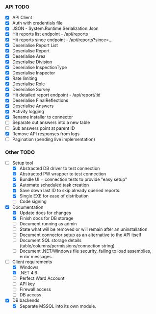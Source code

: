### API TODO

- [x] API Client
- [x] Auth with credentials file
- [x] JSON - System.Runtime.Serialization.Json
- [x] Hit reports list endpoint - /api/reports
- [x] Hit reports since endpoint - /api/reports?since=...
- [x] Deserialise Report List
- [x] Deserialise Report
- [x] Deserialise Area
- [x] Deserialise Division
- [x] Deserialise InspectionType
- [x] Deserialise Inspector
- [x] Rate limiting
- [x] Deserialise Role
- [x] Deserialise Survey
- [x] Hit detailed report endpoint - /api/report/:id
- [x] Deserialise FinalReflections
- [x] Deserialise Answers
- [x] Activity logging
- [x] Rename installer to connector
- [ ] Separate out answers into a new table
- [ ] Sub answers point at parent ID
- [x] Remove API responses from logs
- [ ] Pagination (pending live implementation)

### Other TODO
- [ ] Setup tool
  - [x] Abstracted DB driver to test connection
  - [x] Abstracted PW wrapper to test connection
  - [x] Bundle UI + connection tests to provide "easy setup"
  - [x] Automate scheduled task creation
  - [x] Save down last ID to skip already queried reports.
  - [x] Single EXE for ease of distribution
  - [ ] Code signing
- [x] Documentation
  - [x] Update docs for changes
  - [x] Finish docs for DB storage
  - [ ] Document running as admin
  - [ ] State what will be removed or will remain after an uninstallation
  - [ ] Document connector setup as an alternative to the API itself
  - [ ] Document SQL storage details (table/columns/permissions/connection string)
  - [ ] Document .NET/Windows file security, failing to load assemblies, error messages.
- [ ] Client requirements
  - [x] Windows
  - [x] .NET 4.6
  - [ ] Perfect Ward Account
  - [ ] API key
  - [ ] Firewall access
  - [ ] DB access
- [x] DB backends
  - [x] Separate MSSQL into its own module.
